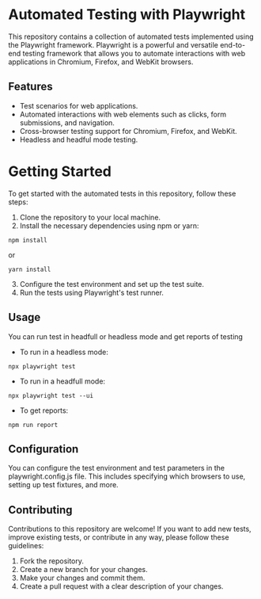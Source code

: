 # Automated Testing with Playwright
This repository contains a collection of automated tests implemented using the Playwright framework. Playwright is a powerful and versatile end-to-end testing framework that allows you to automate interactions with web applications in Chromium, Firefox, and WebKit browsers.

## Features
* Test scenarios for web applications.
* Automated interactions with web elements such as clicks, form submissions, and navigation.
* Cross-browser testing support for Chromium, Firefox, and WebKit.
* Headless and headful mode testing.

# Getting Started
To get started with the automated tests in this repository, follow these steps:

1. Clone the repository to your local machine.
2. Install the necessary dependencies using npm or yarn:
````
npm install
````
or
````
yarn install
````
3. Configure the test environment and set up the test suite.
4. Run the tests using Playwright's test runner.

## Usage
You can run test in headfull or headless mode and get reports of testing
* To run in a headless mode:
```
npx playwright test
```
* To run in a headfull mode:
````
npx playwright test --ui
````
* To get reports:
````
npm run report
````

## Configuration
You can configure the test environment and test parameters in the playwright.config.js file. This includes specifying which browsers to use, setting up test fixtures, and more.

## Contributing
Contributions to this repository are welcome! If you want to add new tests, improve existing tests, or contribute in any way, please follow these guidelines:

1. Fork the repository.
2. Create a new branch for your changes.
3. Make your changes and commit them.
4. Create a pull request with a clear description of your changes.